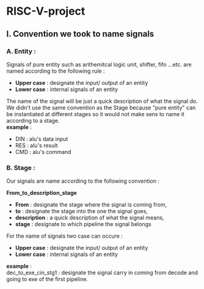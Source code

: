 # RISC-V-project
## I. Convention we took to name signals
### A. Entity :
Signals of pure entity such as arithemitcal logic unit, shifter, fifo ...etc. are named according to the following rule :  
 - **Upper case** : designate the input/ output of an entity
- **Lower case** : internal signals of an entity  

The name of the signal will be just a quick description of what the signal do.  We didn't use the same convention as the Stage because "pure entity" can be instantiated at different stages so it would not make sens to name it according to a stage.  
__example__ :  
- DIN : alu's data input  
- RES : alu's result  
- CMD :  alu's command  
### B. Stage : 
Our signals are name according to the following convention :  

__**From_to_description_stage**__  

- **From** : designate the stage where the signal is coming from,  
- **to** : designate the stage into the one the signal goes,  
- **description** : a quick description of what the signal means,  
- **stage** : designate to which pipeline the signal belongs  

For the name of signals two case can occure :  

- **Upper case** : designate the input/ output of an entity
- **Lower case** : internal signals of an entity  

__example__ :  
    dec_to_exe_cin_stg1 : designate the signal carry in coming from decode and going to exe of the first pipeline.


